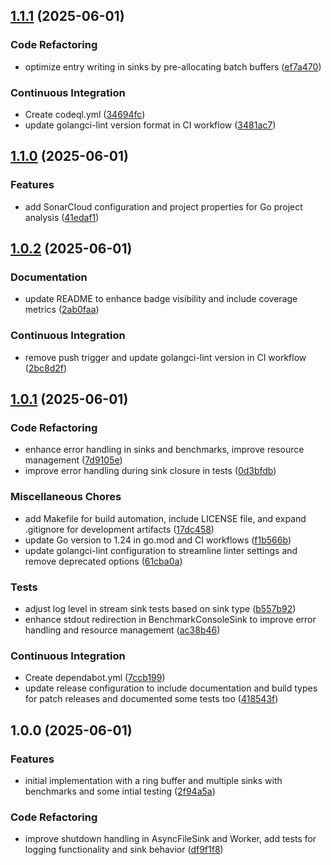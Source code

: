 ## [1.1.1](https://github.com/bxrne/logmgr/compare/v1.1.0...v1.1.1) (2025-06-01)


### Code Refactoring

* optimize entry writing in sinks by pre-allocating batch buffers ([ef7a470](https://github.com/bxrne/logmgr/commit/ef7a470636a282859b2d0e569d4770d56f467ad2))


### Continuous Integration

* Create codeql.yml ([34694fc](https://github.com/bxrne/logmgr/commit/34694fc4f314a6a69c72b9e8707a1c0c83caad00))
* update golangci-lint version format in CI workflow ([3481ac7](https://github.com/bxrne/logmgr/commit/3481ac7e0731145ff2a76454287a2d42e0400617))

## [1.1.0](https://github.com/bxrne/logmgr/compare/v1.0.2...v1.1.0) (2025-06-01)


### Features

* add SonarCloud configuration and project properties for Go project analysis ([41edaf1](https://github.com/bxrne/logmgr/commit/41edaf10679a362d04bfc70e4d3c8b804da0c961))

## [1.0.2](https://github.com/bxrne/logmgr/compare/v1.0.1...v1.0.2) (2025-06-01)


### Documentation

* update README to enhance badge visibility and include coverage metrics ([2ab0faa](https://github.com/bxrne/logmgr/commit/2ab0faae79b93c57a869491f2cac148bb543121c))


### Continuous Integration

* remove push trigger and update golangci-lint version in CI workflow ([2bc8d2f](https://github.com/bxrne/logmgr/commit/2bc8d2f04ebec1998b3aa4b47f4c85d937f0e585))

## [1.0.1](https://github.com/bxrne/logmgr/compare/v1.0.0...v1.0.1) (2025-06-01)


### Code Refactoring

* enhance error handling in sinks and benchmarks, improve resource management ([7d9105e](https://github.com/bxrne/logmgr/commit/7d9105e02ac38958df067738671e9382299f5711))
* improve error handling during sink closure in tests ([0d3bfdb](https://github.com/bxrne/logmgr/commit/0d3bfdb2398b6b414007114e618a3f5143130a39))


### Miscellaneous Chores

* add Makefile for build automation, include LICENSE file, and expand .gitignore for development artifacts ([17dc458](https://github.com/bxrne/logmgr/commit/17dc4583e1ad2473a096d2f5b1d9c64956c0ed49))
* update Go version to 1.24 in go.mod and CI workflows ([f1b566b](https://github.com/bxrne/logmgr/commit/f1b566b7f51c056b33aa7c40989d8e5c534b7fb3))
* update golangci-lint configuration to streamline linter settings and remove deprecated options ([61cba0a](https://github.com/bxrne/logmgr/commit/61cba0adc9cdeec5c0860f80994d165d349c661c))


### Tests

* adjust log level in stream sink tests based on sink type ([b557b92](https://github.com/bxrne/logmgr/commit/b557b9214d5079a465bd768b0966d245428869fb))
* enhance stdout redirection in BenchmarkConsoleSink to improve error handling and resource management ([ac38b46](https://github.com/bxrne/logmgr/commit/ac38b46cd7db35b0f2460c44400d71d3e818bcfe))


### Continuous Integration

* Create dependabot.yml ([7ccb199](https://github.com/bxrne/logmgr/commit/7ccb1998edd8d3921b3d859fb0aebbb77a72c5eb))
* update release configuration to include documentation and build types for patch releases and documented some tests too ([418543f](https://github.com/bxrne/logmgr/commit/418543f93111844de910ecfc3bde2603d688ccea))

## 1.0.0 (2025-06-01)


### Features

* initial implementation with a ring buffer and multiple sinks with benchmarks and some intial testing ([2f94a5a](https://github.com/bxrne/logmgr/commit/2f94a5a9b7757f6d7ed56470460b91763883f5ca))


### Code Refactoring

* improve shutdown handling in AsyncFileSink and Worker, add tests for logging functionality and sink behavior ([df9f1f8](https://github.com/bxrne/logmgr/commit/df9f1f8a1c4cb5502620a0dcb86623ce96038560))

